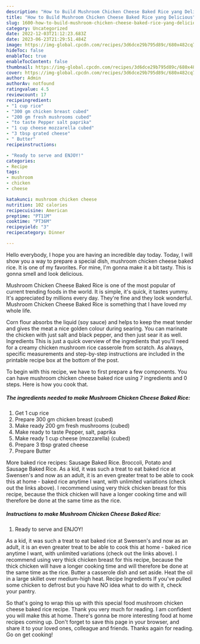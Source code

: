 ```yaml
---
description: "How to Build Mushroom Chicken Cheese Baked Rice yang Delicious"
title: "How to Build Mushroom Chicken Cheese Baked Rice yang Delicious"
slug: 1600-how-to-build-mushroom-chicken-cheese-baked-rice-yang-delicious
category: Uncategorized
date: 2022-12-03T21:12:23.683Z
date: 2023-06-23T21:29:51.484Z
image: https://img-global.cpcdn.com/recipes/3d6dce29b795d89c/680x482cq70/mushroom-chicken-cheese-baked-rice-recipe-main-photo.jpg
hideToc: false
enableToc: true
enableTocContent: false
thumbnail: https://img-global.cpcdn.com/recipes/3d6dce29b795d89c/680x482cq70/mushroom-chicken-cheese-baked-rice-recipe-main-photo.jpg
cover: https://img-global.cpcdn.com/recipes/3d6dce29b795d89c/680x482cq70/mushroom-chicken-cheese-baked-rice-recipe-main-photo.jpg
author: Admin
authorAv: notfound
ratingvalue: 4.5
reviewcount: 17
recipeingredient:
- "1 cup rice"
- "300 gm chicken breast cubed"
- "200 gm fresh mushrooms cubed"
- "to taste Pepper salt paprika"
- "1 cup cheese mozzarella cubed"
- "3 tbsp grated cheese"
- " Butter"
recipeinstructions:

- "Ready to serve and ENJOY!"
categories:
- Recipe
tags:
- mushroom
- chicken
- cheese

katakunci: mushroom chicken cheese 
nutrition: 102 calories
recipecuisine: American
preptime: "PT11M"
cooktime: "PT36M"
recipeyield: "3"
recipecategory: Dinner

---
```



Hello everybody, I hope you are having an incredible day today. Today, I will show you a way to prepare a special dish, mushroom chicken cheese baked rice. It is one of my favorites. For mine, I'm gonna make it a bit tasty. This is gonna smell and look delicious.

Mushroom Chicken Cheese Baked Rice is one of the most popular of current trending foods in the world. It is simple, it's quick, it tastes yummy. It's appreciated by millions every day. They're fine and they look wonderful. Mushroom Chicken Cheese Baked Rice is something that I have loved my whole life.

Corn flour absorbs the liquid (soy sauce) and helps to keep the meat tender and gives the meat a nice golden colour during searing. You can marinate the chicken with just salt and black pepper, and then just sear it as well. Ingredients This is just a quick overview of the ingredients that you&#39;ll need for a creamy chicken mushroom rice casserole from scratch. As always, specific measurements and step-by-step instructions are included in the printable recipe box at the bottom of the post.


To begin with this recipe, we have to first prepare a few components. You can have mushroom chicken cheese baked rice using 7 ingredients and 0 steps. Here is how you cook that.

<!--inarticleads1-->

##### The ingredients needed to make Mushroom Chicken Cheese Baked Rice:

1. Get 1 cup rice
1. Prepare 300 gm chicken breast (cubed)
1. Make ready 200 gm fresh mushrooms (cubed)
1. Make ready to taste Pepper, salt, paprika
1. Make ready 1 cup cheese (mozzarella) (cubed)
1. Prepare 3 tbsp grated cheese
1. Prepare  Butter


More baked rice recipes: Sausage Baked Rice. Broccoli, Potato and Sausage Baked Rice. As a kid, it was such a treat to eat baked rice at Swensen&#39;s and now as an adult, it is an even greater treat to be able to cook this at home - baked rice anytime I want, with unlimited variations (check out the links above). I recommend using very thick chicken breast for this recipe, because the thick chicken will have a longer cooking time and will therefore be done at the same time as the rice. 

<!--inarticleads2-->

##### Instructions to make Mushroom Chicken Cheese Baked Rice:


1. Ready to serve and ENJOY!

As a kid, it was such a treat to eat baked rice at Swensen&#39;s and now as an adult, it is an even greater treat to be able to cook this at home - baked rice anytime I want, with unlimited variations (check out the links above). I recommend using very thick chicken breast for this recipe, because the thick chicken will have a longer cooking time and will therefore be done at the same time as the rice. Butter a casserole dish and set aside. Heat the oil in a large skillet over medium-high heat. Recipe Ingredients If you&#39;ve pulled some chicken to defrost but you have NO idea what to do with it, check your pantry. 

So that's going to wrap this up with this special food mushroom chicken cheese baked rice recipe. Thank you very much for reading. I am confident you will make this at home. There's gonna be more interesting food at home recipes coming up. Don't forget to save this page in your browser, and share it to your loved ones, colleague and friends. Thanks again for reading. Go on get cooking!
